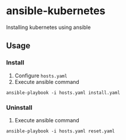 # ansible-kubernetes
Installing kubernetes using ansible

## Usage
### Install
1. Configure `hosts.yaml`
2. Execute ansible command
```shell
ansible-playbook -i hosts.yaml install.yaml
```
### Uninstall
1. Execute ansible command
```shell
ansible-playbook -i hosts.yaml reset.yaml
```
